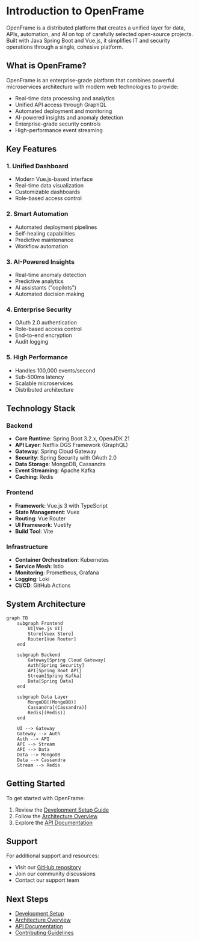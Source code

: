 # Introduction to OpenFrame

OpenFrame is a distributed platform that creates a unified layer for data, APIs, automation, and AI on top of carefully selected open-source projects. Built with Java Spring Boot and Vue.js, it simplifies IT and security operations through a single, cohesive platform.

## What is OpenFrame?

OpenFrame is an enterprise-grade platform that combines powerful microservices architecture with modern web technologies to provide:

- Real-time data processing and analytics
- Unified API access through GraphQL
- Automated deployment and monitoring
- AI-powered insights and anomaly detection
- Enterprise-grade security controls
- High-performance event streaming

## Key Features

### 1. Unified Dashboard
- Modern Vue.js-based interface
- Real-time data visualization
- Customizable dashboards
- Role-based access control

### 2. Smart Automation
- Automated deployment pipelines
- Self-healing capabilities
- Predictive maintenance
- Workflow automation

### 3. AI-Powered Insights
- Real-time anomaly detection
- Predictive analytics
- AI assistants ("copilots")
- Automated decision making

### 4. Enterprise Security
- OAuth 2.0 authentication
- Role-based access control
- End-to-end encryption
- Audit logging

### 5. High Performance
- Handles 100,000 events/second
- Sub-500ms latency
- Scalable microservices
- Distributed architecture

## Technology Stack

### Backend
- **Core Runtime**: Spring Boot 3.2.x, OpenJDK 21
- **API Layer**: Netflix DGS Framework (GraphQL)
- **Gateway**: Spring Cloud Gateway
- **Security**: Spring Security with OAuth 2.0
- **Data Storage**: MongoDB, Cassandra
- **Event Streaming**: Apache Kafka
- **Caching**: Redis

### Frontend
- **Framework**: Vue.js 3 with TypeScript
- **State Management**: Vuex
- **Routing**: Vue Router
- **UI Framework**: Vuetify
- **Build Tool**: Vite

### Infrastructure
- **Container Orchestration**: Kubernetes
- **Service Mesh**: Istio
- **Monitoring**: Prometheus, Grafana
- **Logging**: Loki
- **CI/CD**: GitHub Actions

## System Architecture

```mermaid
graph TB
    subgraph Frontend
        UI[Vue.js UI]
        Store[Vuex Store]
        Router[Vue Router]
    end

    subgraph Backend
        Gateway[Spring Cloud Gateway]
        Auth[Spring Security]
        API[Spring Boot API]
        Stream[Spring Kafka]
        Data[Spring Data]
    end

    subgraph Data Layer
        MongoDB[(MongoDB)]
        Cassandra[(Cassandra)]
        Redis[(Redis)]
    end

    UI --> Gateway
    Gateway --> Auth
    Auth --> API
    API --> Stream
    API --> Data
    Data --> MongoDB
    Data --> Cassandra
    Stream --> Redis
```

## Getting Started

To get started with OpenFrame:

1. Review the [Development Setup Guide](../development/setup.md)
2. Follow the [Architecture Overview](../development/architecture.md)
3. Explore the [API Documentation](../api/overview.md)

## Support

For additional support and resources:

- Visit our [GitHub repository](https://github.com/Flamingo-CX/openframe)
- Join our community discussions
- Contact our support team

## Next Steps

- [Development Setup](../development/setup.md)
- [Architecture Overview](../development/architecture.md)
- [API Documentation](../api/overview.md)
- [Contributing Guidelines](../development/contributing.md) 